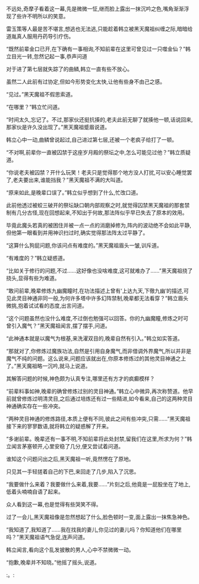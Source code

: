 
不远处,奇摩子看着这一幕,先是微微一怔,继而脸上露出一抹沉吟之色,嘴角渐渐浮现了些许不明所以的笑意。

雷玉策等人最是苦不堪言,想逃也无法逃,只能趁着韩立被黑天魔祖纠缠之际,暗暗给道胤真人服用丹药导引疗伤。

“既然前辈金口已开,在下确有一事相询,不知前辈在这里可曾见过一只噬金仙？”韩立目光一转,忽然记起一事,恭声问道

对于进了第七层就失踪了的曲鳞,韩立一直有些不放心。

虽然二人此前有过协定,但如今形势变化太快,让他有些身不由己之感。

“见过。”黑天魔祖不假思索道。

“在哪里？”韩立忙问道。

“时间太久,忘记了。不过,那家伙还挺抗揍的,老夫此前无聊了就揍他一顿,话说回来,那家伙是许久没出现了。”黑天魔祖蹙眉说道。

韩立心中一动,曲鳞曾说起过,自己进过第七层,还被一个老疯子给打了一顿。

“不对啊,前辈你一直被囚禁于这座岁月殿的祭坛之中,怎么可能见过他？”韩立质疑道。

“你说老夫被囚禁？开什么玩笑！老夫只是觉得那个地方没人打扰,可以安心睡觉罢了,老夫要出来,谁能挡我？”黑天魔祖不满的大叫道。

“原来如此,是晚辈口误了。”韩立似乎想到了什么,忙改口道。

此前他透过被蛟三破开的祭坛缺口朝内部观察之时,就觉得囚禁黑天魔祖的那套禁制有几分古怪,现在回想起来,不知出于何故,那法阵似乎早已失去了原本的效用。

毕竟此魔头若真的被困住并被一点一点的消磨掉修为,阵内的波动绝不会如此平静,但他第一眼看到并用神识扫过时,确实觉得那法阵太过平静了。

“这算什么狗屁问题,你该问点有难度的。”黑天魔祖眉头一皱,训斥道。

“有难度的？”韩立疑惑道。

“比如关于修行的问题,不过……这好像也没啥难度,这可就难办了……”黑天魔祖挠了挠头,显得有些为难道。

“敢问前辈,晚辈修炼九幽魔瞳时,在功法描述上曾有‘上达九天,下徹九幽’的描述,可见此灵目神通非同一般,为何许多塔中许多幻阵禁制,晚辈都无法看穿？”韩立眉头微挑,抱着试试看的态度,出言问道。

“这个问题虽然也没什么难度,不过倒也勉强可以回答。你的九幽魔瞳,修炼之时可曾引入魔气？”黑天魔祖闻言,摆了摆手,问道。

“此神通本就是以魔气为根基,来洗濯双目的,晚辈自然有引入。”韩立如实答道。

“那就对了,你修炼过魔族功法,自然是引用自身魔气,而非借调外界魔气,所以并非是魔气不纯的问题。这么说来,问题应该就出在,你原本修炼过的其他灵目神通之上了。”黑天魔祖略一沉吟,就马上说道。

其解答问题的时候,神色颇为认真专注,哪里还有方才的疯癫模样？

“前辈料事如神,晚辈的确曾修炼过别的灵目神通。”韩立心中微异,再次称赞道。他早前就曾修炼过明清灵目,之后通过培炼还有过一些精进,如今看来,自己的这两种灵目神通确实存在一些冲突。

“两种灵目神通的修炼路径,本质上便有不同,彼此之间有些冲突,只需……”黑天魔祖接下来的寥寥数语,就将韩立的疑惑解了开来。

“多谢前辈。晚辈还有一事不明,不知前辈将此处封禁,留我们在这里,所求为何？”韩立闻言茅塞顿开,心里安稳了几分,便又尝试着问道。

谁知这个问题问出之后,黑天魔祖一听,竟然愣在了原地。

只见其一手轻搓着自己的下巴,来回走了几步,陷入了沉思。

“我要做什么来着？我要做什么来着,我要……”片刻之后,他竟是一屁股坐在了地上,低着头喃喃自语了起来。

众人看到这一幕,也是觉得有些哭笑不得。

过了一会儿,黑天魔祖像是忽然想起了什么,脸色顿时一变,面上露出一抹焦急神色。

“我知道了,我知道了……我在找我的妻儿,你见过的妻儿吗？你知道他们在哪里吗？”黑天魔祖语气急促,连声问道。

韩立闻言,看向这个乱发披散的男人,心中不禁微微一动。

“抱歉,晚辈并不知晓。”他摇了摇头,说道。

:。: